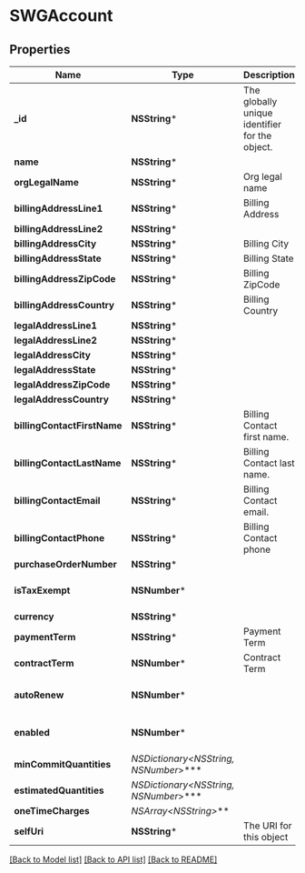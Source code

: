 # SWGAccount

## Properties
Name | Type | Description | Notes
------------ | ------------- | ------------- | -------------
**_id** | **NSString*** | The globally unique identifier for the object. | [optional] 
**name** | **NSString*** |  | [optional] 
**orgLegalName** | **NSString*** | Org legal name | 
**billingAddressLine1** | **NSString*** | Billing Address | 
**billingAddressLine2** | **NSString*** |  | [optional] 
**billingAddressCity** | **NSString*** | Billing City | 
**billingAddressState** | **NSString*** | Billing State | 
**billingAddressZipCode** | **NSString*** | Billing ZipCode | 
**billingAddressCountry** | **NSString*** | Billing Country | 
**legalAddressLine1** | **NSString*** |  | [optional] 
**legalAddressLine2** | **NSString*** |  | [optional] 
**legalAddressCity** | **NSString*** |  | [optional] 
**legalAddressState** | **NSString*** |  | [optional] 
**legalAddressZipCode** | **NSString*** |  | [optional] 
**legalAddressCountry** | **NSString*** |  | [optional] 
**billingContactFirstName** | **NSString*** | Billing Contact first name. | 
**billingContactLastName** | **NSString*** | Billing Contact last name. | 
**billingContactEmail** | **NSString*** | Billing Contact email. | 
**billingContactPhone** | **NSString*** | Billing Contact phone | 
**purchaseOrderNumber** | **NSString*** |  | [optional] 
**isTaxExempt** | **NSNumber*** |  | [optional] [default to @0]
**currency** | **NSString*** |  | [optional] 
**paymentTerm** | **NSString*** | Payment Term | 
**contractTerm** | **NSNumber*** | Contract Term | 
**autoRenew** | **NSNumber*** |  | [optional] [default to @0]
**enabled** | **NSNumber*** |  | [optional] [default to @0]
**minCommitQuantities** | **NSDictionary&lt;NSString*, NSNumber*&gt;*** |  | [optional] 
**estimatedQuantities** | **NSDictionary&lt;NSString*, NSNumber*&gt;*** |  | [optional] 
**oneTimeCharges** | **NSArray&lt;NSString*&gt;*** |  | [optional] 
**selfUri** | **NSString*** | The URI for this object | [optional] 

[[Back to Model list]](../README.md#documentation-for-models) [[Back to API list]](../README.md#documentation-for-api-endpoints) [[Back to README]](../README.md)


